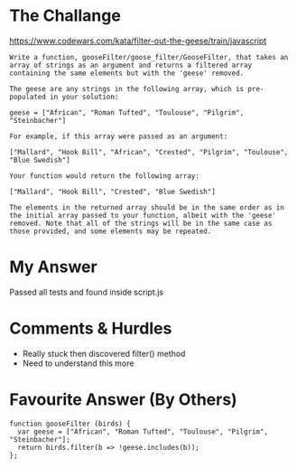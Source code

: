 # The Challange

https://www.codewars.com/kata/filter-out-the-geese/train/javascript

```
Write a function, gooseFilter/goose_filter/GooseFilter, that takes an array of strings as an argument and returns a filtered array containing the same elements but with the 'geese' removed.

The geese are any strings in the following array, which is pre-populated in your solution:

geese = ["African", "Roman Tufted", "Toulouse", "Pilgrim", "Steinbacher"]

For example, if this array were passed as an argument:

["Mallard", "Hook Bill", "African", "Crested", "Pilgrim", "Toulouse", "Blue Swedish"]

Your function would return the following array:

["Mallard", "Hook Bill", "Crested", "Blue Swedish"]

The elements in the returned array should be in the same order as in the initial array passed to your function, albeit with the 'geese' removed. Note that all of the strings will be in the same case as those provided, and some elements may be repeated.

```

# My Answer

Passed all tests and found inside script.js

# Comments & Hurdles

* Really stuck then discovered filter() method
* Need to understand this more

# Favourite Answer (By Others)
```
function gooseFilter (birds) {
  var geese = ["African", "Roman Tufted", "Toulouse", "Pilgrim", "Steinbacher"];
  return birds.filter(b => !geese.includes(b));
};
```